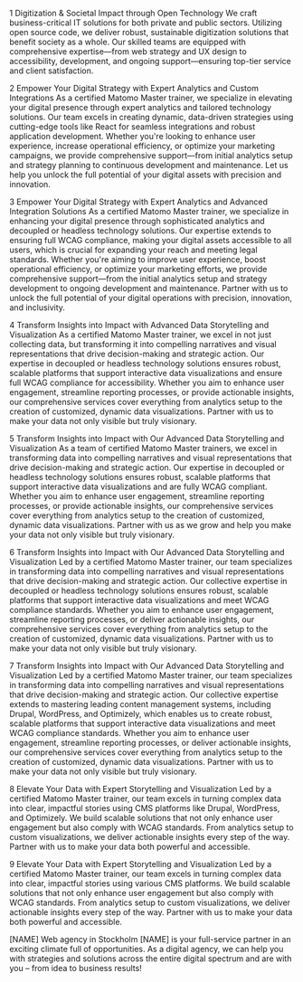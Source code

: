 1
Digitization & Societal Impact through Open Technology
We craft business-critical IT solutions for both private and public sectors. Utilizing open source code, we deliver robust, sustainable digitization solutions that benefit society as a whole. Our skilled teams are equipped with comprehensive expertise—from web strategy and UX design to accessibility, development, and ongoing support—ensuring top-tier service and client satisfaction.

2
Empower Your Digital Strategy with Expert Analytics and Custom Integrations
As a certified Matomo Master trainer, we specialize in elevating your digital presence through expert analytics and tailored technology solutions. Our team excels in creating dynamic, data-driven strategies using cutting-edge tools like React for seamless integrations and robust application development. Whether you're looking to enhance user experience, increase operational efficiency, or optimize your marketing campaigns, we provide comprehensive support—from initial analytics setup and strategy planning to continuous development and maintenance. Let us help you unlock the full potential of your digital assets with precision and innovation.

3
Empower Your Digital Strategy with Expert Analytics and Advanced Integration Solutions
As a certified Matomo Master trainer, we specialize in enhancing your digital presence through sophisticated analytics and decoupled or headless technology solutions. Our expertise extends to ensuring full WCAG compliance, making your digital assets accessible to all users, which is crucial for expanding your reach and meeting legal standards. Whether you're aiming to improve user experience, boost operational efficiency, or optimize your marketing efforts, we provide comprehensive support—from the initial analytics setup and strategy development to ongoing development and maintenance. Partner with us to unlock the full potential of your digital operations with precision, innovation, and inclusivity.

4
Transform Insights into Impact with Advanced Data Storytelling and Visualization
As a certified Matomo Master trainer, we excel in not just collecting data, but transforming it into compelling narratives and visual representations that drive decision-making and strategic action. Our expertise in decoupled or headless technology solutions ensures robust, scalable platforms that support interactive data visualizations and ensure full WCAG compliance for accessibility. Whether you aim to enhance user engagement, streamline reporting processes, or provide actionable insights, our comprehensive services cover everything from analytics setup to the creation of customized, dynamic data visualizations. Partner with us to make your data not only visible but truly visionary.

5
Transform Insights into Impact with Our Advanced Data Storytelling and Visualization
As a team of certified Matomo Master trainers, we excel in transforming data into compelling narratives and visual representations that drive decision-making and strategic action. Our expertise in decoupled or headless technology solutions ensures robust, scalable platforms that support interactive data visualizations and are fully WCAG compliant. Whether you aim to enhance user engagement, streamline reporting processes, or provide actionable insights, our comprehensive services cover everything from analytics setup to the creation of customized, dynamic data visualizations. Partner with us as we grow and help you make your data not only visible but truly visionary.

6
Transform Insights into Impact with Our Advanced Data Storytelling and Visualization
Led by a certified Matomo Master trainer, our team specializes in transforming data into compelling narratives and visual representations that drive decision-making and strategic action. Our collective expertise in decoupled or headless technology solutions ensures robust, scalable platforms that support interactive data visualizations and meet WCAG compliance standards. Whether you aim to enhance user engagement, streamline reporting processes, or deliver actionable insights, our comprehensive services cover everything from analytics setup to the creation of customized, dynamic data visualizations. Partner with us to make your data not only visible but truly visionary.

7
Transform Insights into Impact with Our Advanced Data Storytelling and Visualization
Led by a certified Matomo Master trainer, our team specializes in transforming data into compelling narratives and visual representations that drive decision-making and strategic action. Our collective expertise extends to mastering leading content management systems, including Drupal, WordPress, and Optimizely, which enables us to create robust, scalable platforms that support interactive data visualizations and meet WCAG compliance standards. Whether you aim to enhance user engagement, streamline reporting processes, or deliver actionable insights, our comprehensive services cover everything from analytics setup to the creation of customized, dynamic data visualizations. Partner with us to make your data not only visible but truly visionary.

8
Elevate Your Data with Expert Storytelling and Visualization
Led by a certified Matomo Master trainer, our team excels in turning complex data into clear, impactful stories using CMS platforms like Drupal, WordPress, and Optimizely. We build scalable solutions that not only enhance user engagement but also comply with WCAG standards. From analytics setup to custom visualizations, we deliver actionable insights every step of the way. Partner with us to make your data both powerful and accessible.

9
Elevate Your Data with Expert Storytelling and Visualization
Led by a certified Matomo Master trainer, our team excels in turning complex data into clear, impactful stories using various CMS platforms. We build scalable solutions that not only enhance user engagement but also comply with WCAG standards. From analytics setup to custom visualizations, we deliver actionable insights every step of the way. Partner with us to make your data both powerful and accessible.


[NAME]
Web agency in Stockholm
[NAME] is your full-service partner in an exciting climate full of opportunities. As a digital agency, we can help you with strategies and solutions across the entire digital spectrum and are with you – from idea to business results!
